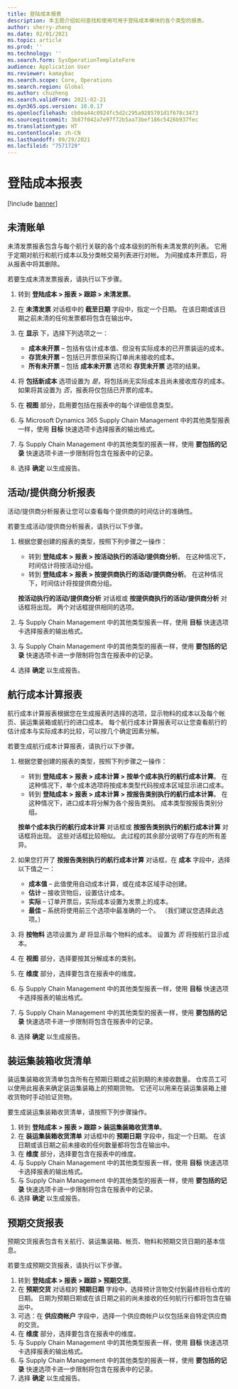 ```yaml
---
title: 登陆成本报表
description: 本主题介绍如何查找和使用可用于登陆成本模块的各个类型的报表。
author: sherry-zheng
ms.date: 02/01/2021
ms.topic: article
ms.prod: ''
ms.technology: ''
ms.search.form: SysOperationTemplateForm
audience: Application User
ms.reviewer: kamaybac
ms.search.scope: Core, Operations
ms.search.region: Global
ms.author: chuzheng
ms.search.validFrom: 2021-02-21
ms.dyn365.ops.version: 10.0.17
ms.openlocfilehash: cb0ea44c0924fc5d2c295a9285701d1f678c3473
ms.sourcegitcommit: 3b87f042a7e97f72b5aa73bef186c5426b937fec
ms.translationtype: HT
ms.contentlocale: zh-CN
ms.lasthandoff: 09/29/2021
ms.locfileid: "7571729"
---
```

# <a name="landed-cost-reports"></a>登陆成本报表

[!include [banner](../../includes/banner.md)]

## <a name="outstanding-invoices"></a>未清账单

未清发票报表包含与每个航行关联的各个成本级别的所有未清发票的列表。 它用于定期对航行和航行成本以及分类帐交易列表进行对帐。 为间接成本开票后，将从报表中将其删除。

若要生成未清发票报表，请执行以下步骤。

1. 转到 **登陆成本 \> 报表 \> 跟踪 \> 未清发票**。
1. 在 **未清发票** 对话框中的 **截至日期** 字段中，指定一个日期。 在该日期或该日期之前未清的任何发票都将包含在输出中。
1. 在 **显示** 下，选择下列选项之一：

    - **成本未开票** – 包括有估计成本值、但没有实际成本的已开票装运的成本。
    - **存货未开票** – 包括已开票但采购订单尚未接收的成本。
    - **所有未开票** – 包括 **成本未开票** 选项和 **存货未开票** 选项的结果。

1. 将 **包括新成本** 选项设置为 *是*，将包括尚无实际成本且尚未接收库存的成本。 如果将其设置为 *否*，报表将仅包括已开票的成本。
1. 在 **视图** 部分，启用要包括在报表中的每个详细信息类型。
1. 与 Microsoft Dynamics 365 Supply Chain Management 中的其他类型报表一样，使用 **目标** 快速选项卡选择报表的输出格式。
1. 与 Supply Chain Management 中的其他类型的报表一样，使用 **要包括的记录** 快速选项卡进一步限制将包含在报表中的记录。
1. 选择 **确定** 以生成报告。

## <a name="activityprovider-analysis-reports"></a>活动/提供商分析报表

活动/提供商分析报表让您可以查看每个提供商的时间估计的准确性。

若要生成活动/提供商分析报表，请执行以下步骤。

1. 根据您要创建的报表的类型，按照下列步骤之一操作：

    - 转到 **登陆成本 \> 报表 \> 按活动执行的活动/提供商分析**。 在这种情况下，时间估计将按活动分组。
    - 转到 **登陆成本 \> 报表 \> 按提供商执行的活动/提供商分析**。 在这种情况下，时间估计将按提供商分组。

    **按活动执行的活动/提供商分析** 对话框或 **按提供商执行的活动/提供商分析** 对话框将出现。 两个对话框提供相同的选项。

1. 与 Supply Chain Management 中的其他类型报表一样，使用 **目标** 快速选项卡选择报表的输出格式。
1. 与 Supply Chain Management 中的其他类型的报表一样，使用 **要包括的记录** 快速选项卡进一步限制将包含在报表中的记录。
1. 选择 **确定** 以生成报告。

## <a name="voyage-costing-reports"></a>航行成本计算报表

航行成本计算报表根据您在生成报表时选择的选项，显示物料的成本以及每个帐页、装运集装箱或航行的进口成本。 每个航行成本计算报表可以让您查看航行的估计成本与实际成本的比较，可以按几个确定因素分解。

若要生成航行成本计算报表，请执行以下步骤。

1. 根据您要创建的报表的类型，按照下列步骤之一操作：

    - 转到 **登陆成本 \> 报表 \> 成本计算 \> 按单个成本执行的航行成本计算**。 在这种情况下，单个成本选项将按成本类型代码按成本区域显示进口成本。
    - 转到 **登陆成本 \> 报表 \> 成本计算 \> 按报告类别执行的航行成本计算**。 在这种情况下，进口成本将分解为各个报告类别。 成本类型按报告类别分组。

    **按单个成本执行的航行成本计算** 对话框或 **按报告类别执行的航行成本计算** 对话框将出现。 这些对话框比较相似。 此过程的其余部分说明了存在的所有差异。

1. 如果您打开了 **按报告类别执行的航行成本计算** 对话框，在 **成本** 字段中，选择以下值之一：

    - **成本值** – 此值使用自动成本计算，或在成本区域手动创建。
    - **估计** – 接收货物后，设置估计成本。
    - **实际** – 订单开票后，实际成本设置为发票上的成本。
    - **最佳** – 系统将使用前三个选项中最准确的一个。 （我们建议您选择此选项。）

1. 将 **按物料** 选项设置为 *是* 将显示每个物料的成本。 设置为 *否* 将按航行显示成本。
1. 在 **视图** 部分，选择要按其分解成本的类别。
1. 在 **维度** 部分，选择要包含在报表中的维度。
1. 与 Supply Chain Management 中的其他类型报表一样，使用 **目标** 快速选项卡选择报表的输出格式。
1. 与 Supply Chain Management 中的其他类型的报表一样，使用 **要包括的记录** 快速选项卡进一步限制将包含在报表中的记录。
1. 选择 **确定** 以生成报告。

## <a name="shipping-container-receipts-list"></a>装运集装箱收货清单

装运集装箱收货清单包含所有在预期日期或之前到期的未接收数量。 仓库员工可以使用此报表来确定装运集装箱上的预期货物。 它还可以用来在装运集装箱上接收货物时手动验证货物。

要生成装运集装箱收货清单，请按照下列步骤操作。

1. 转到 **登陆成本 \> 报表 \> 跟踪 \> 装运集装箱收货清单**。
1. 在 **装运集装箱收货清单** 对话框中的 **预期日期** 字段中，指定一个日期。 在该日期或该日期之前未接收的任何数量都将包含在输出中。
1. 在 **维度** 部分，选择要包含在报表中的维度。
1. 与 Supply Chain Management 中的其他类型报表一样，使用 **目标** 快速选项卡选择报表的输出格式。
1. 与 Supply Chain Management 中的其他类型的报表一样，使用 **要包括的记录** 快速选项卡进一步限制将包含在报表中的记录。
1. 选择 **确定** 以生成报告。

## <a name="expected-delivery-report"></a>预期交货报表

预期交货报表包含有关航行、装运集装箱、帐页、物料和预期交货日期的基本信息。

若要生成预期交货报表，请执行以下步骤。

1. 转到 **登陆成本 \> 报表 \> 跟踪 \> 预期交货**。
1. 在 **预期交货** 对话框的 **预期日期** 字段中，选择预计货物交付到最终目标仓库的日期。 日期为预期日期或在该日期之前的尚未接收的任何航行行都将包含在输出中。
1. 可选：在 **供应商帐户** 字段中，选择一个供应商帐户以仅包括来自特定供应商的交货。
1. 在 **维度** 部分，选择要包含在报表中的维度。
1. 与 Supply Chain Management 中的其他类型报表一样，使用 **目标** 快速选项卡选择报表的输出格式。
1. 与 Supply Chain Management 中的其他类型的报表一样，使用 **要包括的记录** 快速选项卡进一步限制将包含在报表中的记录。
1. 选择 **确定** 以生成报告。
